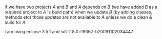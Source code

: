 If we have two projects _A_ and _B_ and _A_ depends on _B_ (we have added _B_ as a required project to _A_ 's build path) when we update _B_ (by adding classes, methods etc) those updates are not available to _A_ unless we do a clean & build for _A_.

I am using eclipse 3.5.1 and sdt 2.8.0.r19367-b20091102034447 


